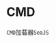<!--
 * @Author: tangdaoyong
 * @Date: 2021-05-18 14:40:11
 * @LastEditors: tangdaoyong
 * @LastEditTime: 2021-05-18 16:06:33
 * @Description: CMD
-->
# CMD

`CMD`加载器`SeaJS`